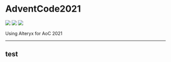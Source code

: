 # AdventCode2021

![](https://img.shields.io/badge/day%20📅-19-blue)
![](https://img.shields.io/badge/stars%20⭐-33-yellow)
![](https://img.shields.io/badge/days%20completed-16-red)

Using Alteryx for AoC 2021

---
test
---
